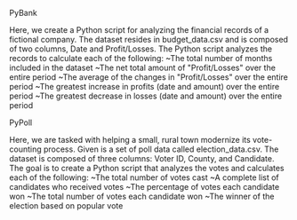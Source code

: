 PyBank

Here, we create a Python script for analyzing the financial records of a fictional company. The dataset resides in budget_data.csv and is
composed of two columns, Date and Profit/Losses. The Python script analyzes the records to calculate each of the following:
~The total number of months included in the dataset
~The net total amount of "Profit/Losses" over the entire period
~The average of the changes in "Profit/Losses" over the entire period
~The greatest increase in profits (date and amount) over the entire period
~The greatest decrease in losses (date and amount) over the entire period


PyPoll

Here, we are tasked with helping a small, rural town modernize its vote-counting process. Given is a set of poll data called
election_data.csv. The dataset is composed of three columns: Voter ID, County, and Candidate. The goal is to create a Python script that 
analyzes the votes and calculates each of the following:
~The total number of votes cast
~A complete list of candidates who received votes
~The percentage of votes each candidate won
~The total number of votes each candidate won
~The winner of the election based on popular vote
